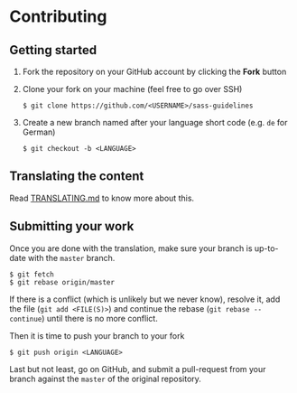 # Contributing

## Getting started

1. Fork the repository on your GitHub account by clicking the **Fork** button
2. Clone your fork on your machine (feel free to go over SSH)

    ```
    $ git clone https://github.com/<USERNAME>/sass-guidelines
    ```

3. Create a new branch named after your language short code (e.g. `de` for German)

    ```
    $ git checkout -b <LANGUAGE>
    ```

## Translating the content

Read [TRANSLATING.md](TRANSLATING.md) to know more about this.

## Submitting your work

Once you are done with the translation, make sure your branch is up-to-date with the `master` branch.

```
$ git fetch
$ git rebase origin/master
```

If there is a conflict (which is unlikely but we never know), resolve it, add the file (`git add <FILE(S)>`) and continue the rebase (`git rebase --continue`) until there is no more conflict.

Then it is time to push your branch to your fork

```
$ git push origin <LANGUAGE>
```

Last but not least, go on GitHub, and submit a pull-request from your branch against the `master` of the original repository.
